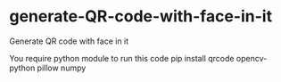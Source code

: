 # generate-QR-code-with-face-in-it
Generate QR code with face in it


You require python module to run this code 
pip install qrcode opencv-python pillow numpy
